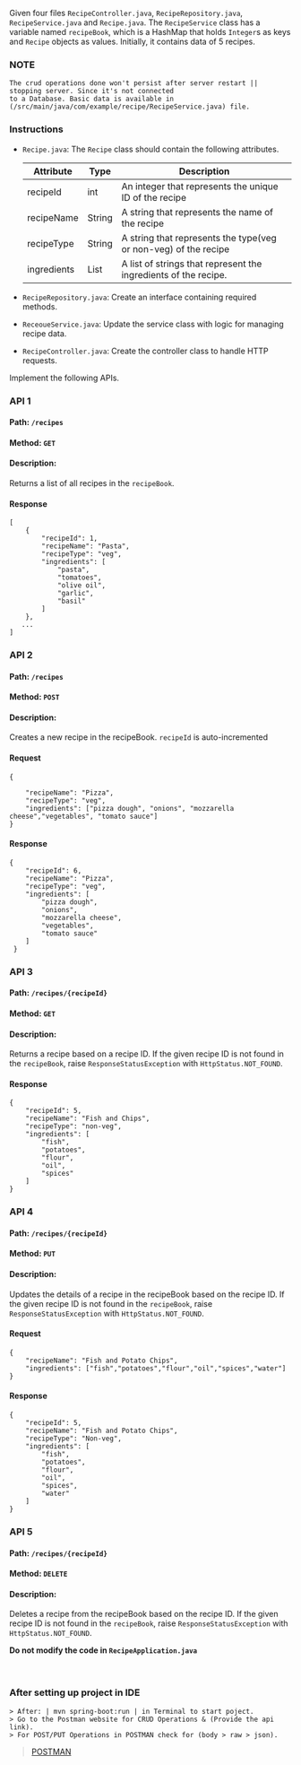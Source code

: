 Given four files `RecipeController.java`, `RecipeRepository.java`, `RecipeService.java` and  `Recipe.java`.
The `RecipeService` class has a variable named `recipeBook`, which is a HashMap that holds `Integer`s as keys and `Recipe` objects as values. 
Initially, it contains data of 5 recipes.

### NOTE
```
The crud operations done won't persist after server restart || stopping server. Since it's not connected 
to a Database. Basic data is available in (/src/main/java/com/example/recipe/RecipeService.java) file.
```

### Instructions

- `Recipe.java`: The `Recipe` class should contain the following attributes.

    | Attribute   | Type         | Description                                                     |
    | ----------- | ------------ | --------------------------------------------------------------- |
    | recipeId    | int          | An integer that represents the unique ID of the recipe          |
    | recipeName  | String       | A string that represents the name of the recipe                 |
    | recipeType  | String       | A string that represents the type(veg or non-veg) of the recipe |
    | ingredients | List<String> | A list of strings that represent the ingredients of the recipe. |

- `RecipeRepository.java`: Create an interface containing required methods.
- `ReceoueService.java`: Update the service class with logic for managing recipe data.
- `RecipeController.java`: Create the controller class to handle HTTP requests.  

Implement the following APIs.

### API 1

#### Path: `/recipes`

#### Method: `GET`

#### Description:

Returns a list of all recipes in the `recipeBook`.

#### Response

```
[
    {
        "recipeId": 1,
        "recipeName": "Pasta",
        "recipeType": "veg",
        "ingredients": [
            "pasta",
            "tomatoes",
            "olive oil",
            "garlic",
            "basil"
        ]
    },
   ...
]
```

### API 2

#### Path: `/recipes`

#### Method: `POST`

#### Description:

Creates a new recipe in the recipeBook. `recipeId` is auto-incremented

#### Request

```
{
 
    "recipeName": "Pizza",
    "recipeType": "veg",
    "ingredients": ["pizza dough", "onions", "mozzarella cheese","vegetables", "tomato sauce"]
}
```

#### Response

```
{
    "recipeId": 6,
    "recipeName": "Pizza",
    "recipeType": "veg",
    "ingredients": [
        "pizza dough",
        "onions",
        "mozzarella cheese",
        "vegetables",
        "tomato sauce"
    ]
 }
```

### API 3

#### Path: `/recipes/{recipeId}`

#### Method: `GET`

#### Description:

Returns a recipe based on a recipe ID. If the given recipe ID is not found in the `recipeBook`, raise `ResponseStatusException` with `HttpStatus.NOT_FOUND`.

#### Response

```
{
    "recipeId": 5,
    "recipeName": "Fish and Chips",
    "recipeType": "non-veg",
    "ingredients": [
        "fish",
        "potatoes",
        "flour",
        "oil",
        "spices"
    ]
}
```

### API 4

#### Path: `/recipes/{recipeId}`

#### Method: `PUT`

#### Description:

Updates the details of a recipe in the recipeBook based on the recipe ID. If the given recipe ID is not found in the `recipeBook`, raise `ResponseStatusException` with `HttpStatus.NOT_FOUND`.


#### Request

```
{
    "recipeName": "Fish and Potato Chips",
    "ingredients": ["fish","potatoes","flour","oil","spices","water"]
}
```

#### Response

```
{
    "recipeId": 5,
    "recipeName": "Fish and Potato Chips",
    "recipeType": "Non-veg",
    "ingredients": [
        "fish",
        "potatoes",
        "flour",
        "oil",
        "spices",
        "water"
    ]
}

```

### API 5

#### Path: `/recipes/{recipeId}`

#### Method: `DELETE`

#### Description:

Deletes a recipe from the recipeBook  based on the recipe ID. If the given recipe ID is not found in the `recipeBook`, raise `ResponseStatusException` with `HttpStatus.NOT_FOUND`.


**Do not modify the code in `RecipeApplication.java`**  
<br></br>
### After setting up project in IDE
```
> After: | mvn spring-boot:run | in Terminal to start poject.
> Go to the Postman website for CRUD Operations & (Provide the api link). 
> For POST/PUT Operations in POSTMAN check for (body > raw > json).
```
> <a href="https://www.postman.com/"> POSTMAN </a>
